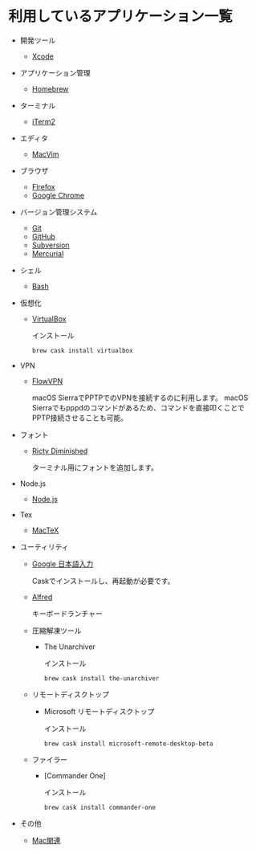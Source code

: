 利用しているアプリケーション一覧
====

* 開発ツール
    * [Xcode](https://developer.apple.com/jp/xcode/)

* アプリケーション管理
    * [Homebrew](./homebrew.md)

* ターミナル
    * [iTerm2](./iterm2.md)

* エディタ
    * [MacVim](./vim.md)

* ブラウザ
    * [Firefox](https://www.mozilla.org/ja/firefox/)
    * [Google Chrome](https://www.google.co.jp/chrome/browser/desktop/index.html)

* バージョン管理システム
    * [Git](https://git-scm.com/)
	* [GitHub](https://github.com/)
    * [Subversion](subversion.md)
    * [Mercurial](https://www.mercurial-scm.org/)

* シェル
	* [Bash](./bash.md)

* 仮想化
    * [VirtualBox](https://www.virtualbox.org/)

	    インストール
	    ```
	    brew cask install virtualbox
	    ```

* VPN
    * [FlowVPN](https://www.flowvpn.com/download-mac/)

		macOS SierraでPPTPでのVPNを接続するのに利用します。
		macOS Sierraでもpppdのコマンドがあるため、コマンドを直接叩くことでPPTP接続させることも可能。

* フォント
	* [Ricty Diminished](http://www.rs.tus.ac.jp/yyusa/ricty_diminished.html)

		ターミナル用にフォントを追加します。

* Node.js
	* [Node.js](./nodejs.md)

* Tex
	* [MacTeX](./tex.md)

* ユーティリティ

    * [Google 日本語入力](https://www.google.co.jp/ime/)

		Caskでインストールし、再起動が必要です。

    * [Alfred](https://www.alfredapp.com/)

		キーボードランチャー

    * 圧縮解凍ツール
		* The Unarchiver

	        インストール
	        ```
	        brew cask install the-unarchiver
	        ```

	* リモートディスクトップ
		* Microsoft リモートディスクトップ

	        インストール
	        ```
	        brew cask install microsoft-remote-desktop-beta
	        ```

    * ファイラー
        * [Commander One]

	        インストール
	        ```
	        brew cask install commander-one
	        ```

* その他
    * [Mac関連](./mac.md)
